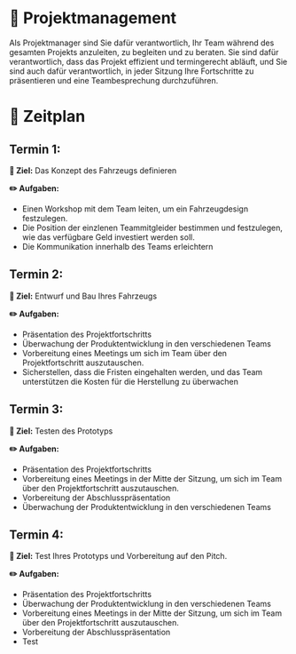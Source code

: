 # :briefcase: Projektmanagement

Als Projektmanager sind Sie dafür verantwortlich, Ihr Team während des gesamten Projekts anzuleiten, zu begleiten und zu beraten.
Sie sind dafür verantwortlich, dass das Projekt effizient und termingerecht abläuft, und Sie sind auch dafür verantwortlich, in jeder Sitzung Ihre Fortschritte zu präsentieren und eine Teambesprechung durchzuführen.

# :date: Zeitplan

## Termin 1:

**:dart: Ziel:** Das Konzept des Fahrzeugs definieren

**:pencil2: Aufgaben:**
- Einen Workshop mit dem Team leiten, um ein Fahrzeugdesign festzulegen.
- Die Position der einzlenen Teammitgleider bestimmen und festzulegen, wie das verfügbare Geld investiert werden soll.
- Die Kommunikation innerhalb des Teams erleichtern

## Termin 2:
**:dart: Ziel:** Entwurf und Bau Ihres Fahrzeugs

**:pencil2: Aufgaben:**
- Präsentation des Projektfortschritts 
- Überwachung der Produktentwicklung in den verschiedenen Teams
- Vorbereitung eines Meetings um sich im Team über den Projektfortschritt auszutauschen.
- Sicherstellen, dass die Fristen eingehalten werden, und das Team unterstützen die Kosten für die Herstellung zu überwachen

## Termin 3:
**:dart: Ziel:** Testen des Prototyps

**:pencil2: Aufgaben:**
- Präsentation des Projektfortschritts 
- Vorbereitung eines Meetings in der Mitte der Sitzung, um sich im Team über den Projektfortschritt auszutauschen.
- Vorbereitung der Abschlusspräsentation
- Überwachung der Produktentwicklung in den verschiedenen Teams


## Termin 4:
**:dart: Ziel:** Test Ihres Prototyps und Vorbereitung auf den Pitch.

**:pencil2: Aufgaben:**
- Präsentation des Projektfortschritts
- Überwachung der Produktentwicklung in den verschiedenen Teams
- Vorbereitung eines Meetings in der Mitte der Sitzung, um sich im Team über den Projektfortschritt auszutauschen.
- Vorbereitung der Abschlusspräsentation
- Test
